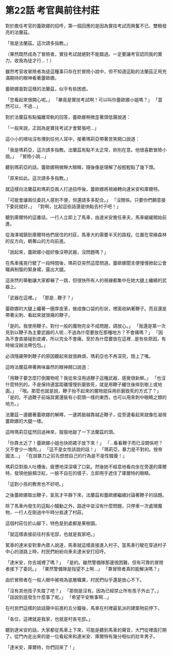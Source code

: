 # 第22話 考官與前往村莊

對於擔任考官的蕾歐娜的招呼，第一個回應的是因為實技考試而興奮不已、雙眼發亮的法蘭茲。

「我是法蘭茲。這次請多指教。」

（果然既然成為了冒險者，實技考試就絕對不能錯過。一定要讓考官認同我的實力，收我為徒才行...！）

雖然考官收冒險者為徒這種事只存在於冒險小說中，但不知道這點的法蘭茲正用充滿期待的眼神看著蕾歐娜。

蕾歐娜面對這樣的法蘭茲，似乎有些困惑。

「您看起來很開心呢。」
「畢竟是實技考試啊！可以叫你蕾歐娜小姐嗎？」
「當然可以，不過...」

對於法蘭茲有點偏離常軌的回答，蕾歐娜稍微歪著頭低聲說道：

「一般來說，正因為是實技考試才會緊張吧...」

這小小的嘀咕沒有傳到任何人耳中，接著瑪莉亞帶著苦笑開口說道：

「我是瑪莉亞，這次請多指教。法蘭茲有點不太正常，妳別在意。他很喜歡冒險小說。」
「冒險小說...」

聽到瑪莉亞的話，蕾歐娜稍微睜大眼睛，隨後像是理解了般輕輕點了幾下頭。

「原來如此。這次請多多指教。」

就這樣向法蘭茲和瑪莉亞兩人打過招呼後，蕾歐娜將視線轉向達米安和庫爾特。

「可能會讓兩位委託人感到不便，但還請多多配合。」
「沒關係。只要你們願意接下委託就好。」
「對啊，比起這些話還是快點去村子吧！」

聽到庫爾特的這番話，一行人立即上了馬車，由達米安擔任車夫，馬車緩緩開始前進。

從海澤城鎮到庫爾特他們居住的村莊，馬車大約需要半天的路程。位置在常綠森林的反方向，朝著山的方向前進。

「說起來，蕾歐娜小姐好像沒帶武器，沒問題嗎？」

在馬車搖晃行駛了一段時間後，瑪莉亞突然這麼問道。蕾歐娜聞言便慢慢掀起公會職員制服的緊身裙，露出大腿。

這突然的舉動讓大家都嚇了一跳，但很快所有人的視線都集中在她大腿上纏繞的武器上。

「武器在這裡。」
「那是...鞭子？」

蕾歐娜的大腿上纏著一圈厚皮革，做成像口袋的形狀，裡面收納著鞭子。而且還是帶著尖刺、看起來就很痛的鞭子。

「是的。我使用鞭子。對付一般的魔物完全不成問題，請放心。」
「我還是第一次見到以鞭子為主要武器的人呢...不過為什麼要放在那種地方？不會痛嗎？」
「因為不會直接碰到皮膚，所以完全不會痛。至於為什麼要放在這裡...是有些原因，有時候沒辦法帶包包。」

必須隱藏帶刺鞭子的原因聽起來就很麻煩，瑪莉亞也不再深究，閉上了嘴。

這時法蘭茲帶著興味盎然的眼神開口說道：

「用鞭子要怎麼打倒魔物呢？我從來沒用過鞭子這種武器，感覺很新鮮。」
「也沒什麼特別的。不是保持適當距離慢慢折磨致死，就是用鞭子纏住後摔到樹上或地面。」
「哦。那麼也就是說，鞭子抬不起來的魔物就採用折磨致死的方式了？」
「是的。不過鞭子前端其實還裝有小箭頭一樣的東西，也可以用來刺中眼睛之類的地方。」

法蘭茲一邊聽著蕾歐娜的解釋，一邊將臉越靠越近鞭子，從旁邊看起來就像在凝視蕾歐娜的大腿一樣。

這時瑪莉亞猛然回過神來，狠狠地敲了一下法蘭茲的頭。

「你靠太近了！蕾歐娜小姐也快把裙子放下來！」
「...看看鞭子而已沒關係吧？又不會少一塊肉。」
「這不是女性該說的話！」
「瑪莉亞，暴力是不對的。按帝國法...」
「在說暴力之前先想想自己的行為是不是性騷擾！」

瑪莉亞對兩人吐槽後，疲憊地深深嘆了口氣。然後她不經意地看向坐在旁邊的庫爾特，發現他臉頰泛紅，一臉不自在的樣子，立即用手遮住了庫爾特的眼睛。

「這對小孩的教育也不好吧。」

之後蕾歐娜取出鞭子，氣氛才平靜下來，法蘭茲和蕾歐娜繼續討論著鞭子的話題。

除了馬車內發生的這點小騷動之外，路途中並沒有什麼問題，只停車一次處理魔物，一行人在剛過中午時分抵達了村莊。

這個村莊位於山腳下，特色是到處都是果樹園。

「就這樣直接前往村長宅邸，也就是我家吧。」

駕車的達米安對車內眾人說道，馬車就這樣直接進入村子。當馬車行駛在穿過村子中心的道路上時，村民們紛紛向車夫達米安打招呼。

「達米安，你去城裡了嗎？」
「是的。雖然警備隊那邊很困難，但有可靠的冒險者接下了委託。」
「果然警備隊是指望不上啊...」
「靠冒險者真的能解決嗎？」

由於冒險者在一般人眼中被視為底層職業，村民們似乎還是放心不下。

「沒有其他孩子失蹤了吧？」
「那倒是沒有。因為已經禁止所有孩子外出了。」
「話說到底發生什麼事了呢。」
「希望平安無事啊...」

在村民們這樣的談話聲中前進約五分鐘後，馬車在村裡最氣派的建築物前停下。

「各位，這裡就是我家，也就是村長宅邸。」

聽到達米安的話，大家都從馬車上下來，可能是聽到馬車的聲音，大門從裡面打開了。從門內走出來的是一位看起來和達米安、庫爾特有幾分相似的壯年男子。

「達米安，庫爾特，你們回來了！」